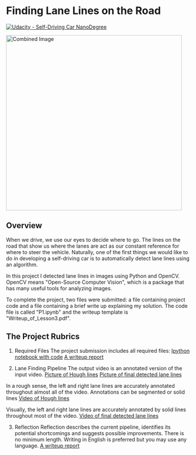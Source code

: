 # **Finding Lane Lines on the Road** 
[![Udacity - Self-Driving Car NanoDegree](https://s3.amazonaws.com/udacity-sdc/github/shield-carnd.svg)](http://www.udacity.com/drive)

<img src="examples/laneLines_thirdPass.jpg" width="480" alt="Combined Image" />

Overview
---

When we drive, we use our eyes to decide where to go.  The lines on the road that show us where the lanes are act as our constant reference for where to steer the vehicle.  Naturally, one of the first things we would like to do in developing a self-driving car is to automatically detect lane lines using an algorithm.

In this project I detected lane lines in images using Python and OpenCV.  OpenCV means "Open-Source Computer Vision", which is a package that has many useful tools for analyzing images.  

To complete the project, two files were submitted: a file containing project code and a file containing a brief write up explaining my solution.
The code file is called "P1.ipynb" and the writeup template is "Writeup_of_Lesson3.pdf".



The Project Rubrics
---

1. Required Files
The project submission includes all required files:
 [Ipython notebook with code]("P1.ipynb")
 [A writeup report]("Writeup_of_Lesson3.pdf")
 
2. Lane Finding Pipeline
The output video is an annotated version of the input video.
 [Picture of Hough lines]("test_images_output\without_average_extrapolate")
 [Picture of final detected lane lines]("test_images_output\with_average_extrapolate")

In a rough sense, the left and right lane lines are accurately annotated throughout almost all of the video. Annotations can be segmented or solid lines
 [Video of Hough lines]("test_videos_output\without_average_extrapolate")

Visually, the left and right lane lines are accurately annotated by solid lines throughout most of the video.
 [Video of final detected lane lines]("test_videos_output\with_average_extrapolate")

3. Reflection
 Reflection describes the current pipeline, identifies its potential shortcomings and suggests possible improvements. 
 There is no minimum length. Writing in English is preferred but you may use any language.
 [A writeup report]("Writeup_of_Lesson3.pdf")


